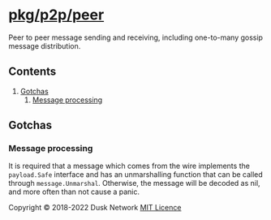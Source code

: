 # [pkg/p2p/peer](./pkg/p2p/peer)

Peer to peer message sending and receiving, including one-to-many gossip message
distribution.

<!-- ToC start -->
##  Contents

   1. [Gotchas](#gotchas)
      1. [Message processing](#message-processing)
<!-- ToC end -->

## Gotchas

### Message processing

It is required that a message which comes from the wire implements
the `payload.Safe` interface and has an unmarshalling function that can be
called through `message.Unmarshal`. Otherwise, the message will be decoded as
nil, and more often than not cause a panic.

Copyright © 2018-2022 Dusk Network
[MIT Licence](https://github.com/dusk-network/dusk-blockchain/blob/master/LICENSE)
